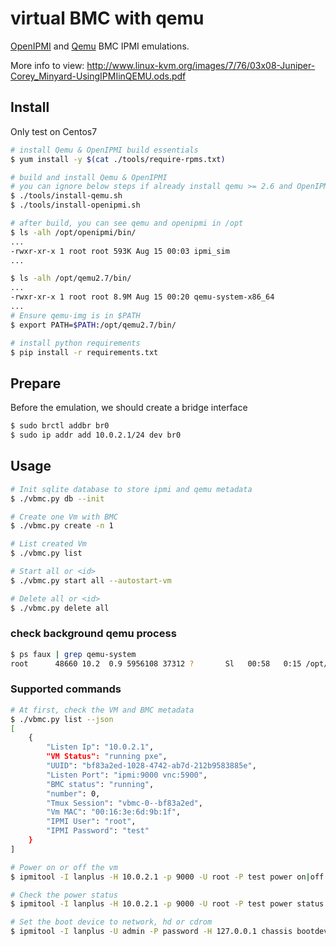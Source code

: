 # virtual BMC with qemu

[OpenIPMI](https://sourceforge.net/projects/openipmi) and [Qemu](https://github.com/qemu/qemu) BMC IPMI emulations.

More info to view: <http://www.linux-kvm.org/images/7/76/03x08-Juniper-Corey_Minyard-UsingIPMIinQEMU.ods.pdf>

## Install

Only test on Centos7

```sh
# install Qemu & OpenIPMI build essentials
$ yum install -y $(cat ./tools/require-rpms.txt)

# build and install Qemu & OpenIPMI
# you can ignore below steps if already install qemu >= 2.6 and OpenIPMI
$ ./tools/install-qemu.sh
$ ./tools/install-openipmi.sh

# after build, you can see qemu and openipmi in /opt
$ ls -alh /opt/openipmi/bin/
...
-rwxr-xr-x 1 root root 593K Aug 15 00:03 ipmi_sim
...

$ ls -alh /opt/qemu2.7/bin/
...
-rwxr-xr-x 1 root root 8.9M Aug 15 00:20 qemu-system-x86_64
...
# Ensure qemu-img is in $PATH
$ export PATH=$PATH:/opt/qemu2.7/bin/

# install python requirements
$ pip install -r requirements.txt
```

## Prepare

Before the emulation, we should create a bridge interface

```sh
$ sudo brctl addbr br0
$ sudo ip addr add 10.0.2.1/24 dev br0
```

## Usage

```sh
# Init sqlite database to store ipmi and qemu metadata
$ ./vbmc.py db --init

# Create one Vm with BMC
$ ./vbmc.py create -n 1

# List created Vm
$ ./vbmc.py list

# Start all or <id>
$ ./vbmc.py start all --autostart-vm

# Delete all or <id>
$ ./vbmc.py delete all
```

### check background qemu process

```sh
$ ps faux | grep qemu-system
root      48660 10.2  0.9 5956108 37312 ?       Sl   00:58   0:15 /opt/qemu2.7/bin/qemu-system-x86_64 -m 4096 -smp 1 -boot nd -drive if=none,id=hd0,file=/data/code/vbmc-qemu/workspace/bf83a2ed-1028-4742-ab7d-212b9583885e--0/disks/bf83a2ed-1028-4742-ab7d-212b9583885e.qcow2 -device virtio-scsi-pci,id=scsi0 -device scsi-hd,bus=scsi0.0,id=scsi0-0,drive=hd0 -netdev tap,id=network0,script=/data/code/vbmc-qemu/workspace/bf83a2ed-1028-4742-ab7d-212b9583885e--0/qemu-ifup,downscript=/data/code/vbmc-qemu/workspace/bf83a2ed-1028-4742-ab7d-212b9583885e--0/qemu-ifdown -device e1000,netdev=network0,mac=00:16:3e:6d:9b:1f -chardev socket,id=ipmi0,host=10.0.2.1,port=9000,reconnect=10 -device ipmi-bmc-extern,id=bmc0,chardev=ipmi0 -device isa-ipmi-bt,bmc=bmc0 -serial mon:telnet::9001,server,telnet,nowait -vnc :0 -daemonize --pidfile /data/code/vbmc-qemu/workspace/bf83a2ed-1028-4742-ab7d-212b9583885e--0/qemu.pid
```

### Supported commands

```sh
# At first, check the VM and BMC metadata
$ ./vbmc.py list --json
[
    {
        "Listen Ip": "10.0.2.1",
        "VM Status": "running pxe",
        "UUID": "bf83a2ed-1028-4742-ab7d-212b9583885e",
        "Listen Port": "ipmi:9000 vnc:5900",
        "BMC status": "running",
        "number": 0,
        "Tmux Session": "vbmc-0--bf83a2ed",
        "Vm MAC": "00:16:3e:6d:9b:1f",
        "IPMI User": "root",
        "IPMI Password": "test"
    }
]

# Power on or off the vm
$ ipmitool -I lanplus -H 10.0.2.1 -p 9000 -U root -P test power on|off

# Check the power status
$ ipmitool -I lanplus -H 10.0.2.1 -p 9000 -U root -P test power status

# Set the boot device to network, hd or cdrom
$ ipmitool -I lanplus -U admin -P password -H 127.0.0.1 chassis bootdev pxe|disk|cdrom
```
